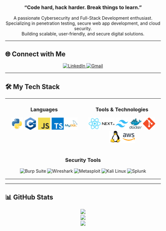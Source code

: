 <div align="center">


<h3 align="center">“Code hard, hack harder. Break things to learn.”</h3>


<!-- Short Bio -->
<p>
A passionate Cybersecurity and Full-Stack Development enthusiast. <br />
Specializing in penetration testing, secure web app development, and cloud security. <br/>
Building scalable, user-friendly, and secure digital solutions.
</p>

</div>

---

## 🌐 Connect with Me

<p align="center">
  <a href="https://www.linkedin.com/in/aryan-srivastava-35112a247/">
    <img src="https://img.shields.io/badge/LinkedIn-0A66C2?style=for-the-badge&logo=linkedin&logoColor=white" alt="LinkedIn"/>
  </a>
  <a href="mailto:aryan.srivastaval01203@gmail.com">
    <img src="https://img.shields.io/badge/Gmail-D14836?style=for-the-badge&logo=gmail&logoColor=white" alt="Gmail"/>
  </a>
</p>

---

## 🛠️ My Tech Stack

<table width="100%">
<tr>
<td width="50%" valign="top">
<h3 align="center">Languages</h3>
<p align="center">
  <img src="https://raw.githubusercontent.com/devicons/devicon/master/icons/python/python-original.svg" alt="Python" width="40" height="40"/>
  <img src="https://raw.githubusercontent.com/devicons/devicon/master/icons/cplusplus/cplusplus-original.svg" alt="C++" width="40" height="40"/>
  <img src="https://raw.githubusercontent.com/devicons/devicon/master/icons/javascript/javascript-original.svg" alt="JavaScript" width="40" height="40"/>
  <img src="https://raw.githubusercontent.com/devicons/devicon/master/icons/typescript/typescript-original.svg" alt="TypeScript" width="40" height="40"/>
  <img src="https://raw.githubusercontent.com/devicons/devicon/master/icons/mysql/mysql-original-wordmark.svg" alt="MySQL" width="40" height="40"/>
</p>
</td>
<td width="50%" valign="top">
<h3 align="center">Tools & Technologies</h3>
<p align="center">
  <img src="https://raw.githubusercontent.com/devicons/devicon/master/icons/react/react-original.svg" alt="React" width="40" height="40"/>
  <img src="https://raw.githubusercontent.com/devicons/devicon/master/icons/nextjs/nextjs-original-wordmark.svg" alt="Next.js" width="40" height="40"/>
  <img src="https://raw.githubusercontent.com/devicons/devicon/master/icons/tailwindcss/tailwindcss-plain.svg" alt="Tailwind" width="40" height="40"/>
  <img src="https://raw.githubusercontent.com/devicons/devicon/master/icons/docker/docker-original-wordmark.svg" alt="Docker" width="40" height="40"/>
  <img src="https://raw.githubusercontent.com/devicons/devicon/master/icons/git/git-original.svg" alt="Git" width="40" height="40"/>
  <img src="https://raw.githubusercontent.com/devicons/devicon/master/icons/linux/linux-original.svg" alt="Linux" width="40" height="40"/>
  <img src="https://raw.githubusercontent.com/devicons/devicon/master/icons/amazonwebservices/amazonwebservices-original-wordmark.svg" alt="AWS" width="40" height="40"/>
</p>
</td>
</tr>
<tr>
<td colspan="2" valign="top">
<h3 align="center">Security Tools</h3>
<p align="center">
  <img src="https://img.icons8.com/officel/40/000000/burp-suite.png" alt="Burp Suite"/>
  <img src="https://www.wireshark.org/assets/images/wireshark-icon-48x48.png" alt="Wireshark" width="40" height="40"/>
  <img src="https://img.icons8.com/color/48/000000/metasploit.png" alt="Metasploit"/>
  <img src="https://img.icons8.com/color/48/000000/kali-linux.png" alt="Kali Linux"/>
  <img src="https://img.icons8.com/color/48/000000/splunk-logo.png" alt="Splunk"/>
</p>
</td>
</tr>
</table>

---

## 📊 GitHub Stats

<p align="center">
  <img src="https://github-readme-stats.vercel.app/api?username=aryxndesigns&show_icons=true&theme=tokyonight" />
  <br/>
  <img src="https://github-readme-stats.vercel.app/api/top-langs/?username=aryxndesigns&layout=compact&theme=tokyonight" />
  <br/>
  <img src="https://github-readme-streak-stats.herokuapp.com?user=aryxndesigns&theme=tokyonight" />
</p>
